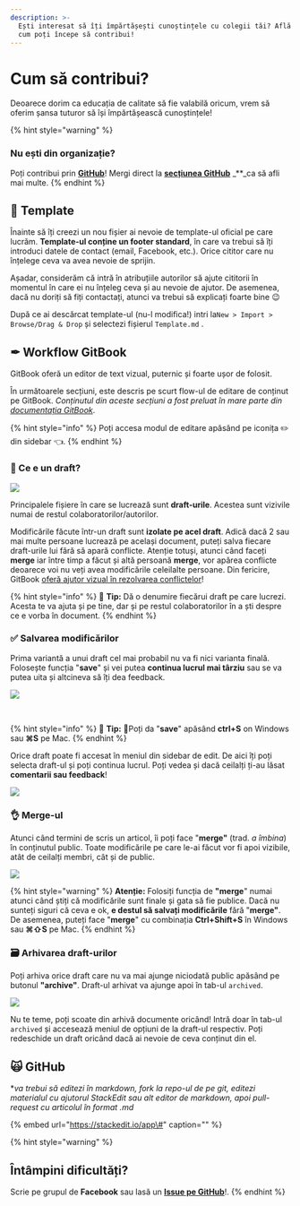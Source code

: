 ```yaml
---
description: >-
  Ești interesat să îți împărtășești cunoștințele cu colegii tăi? Află de aici
  cum poți începe să contribui!
---
```


# Cum să contribui?

Deoarece dorim ca educația de calitate să fie valabilă oricum, vrem să oferim șansa tuturor să își împărtășească cunoștințele!

{% hint style="warning" %}
### Nu ești din organizație?

Poți contribui prin [**GitHub**](https://github.com/ligaac/docs)! Mergi direct la [**secțiunea GitHub**](contributions.md#github) _\*\*_ca să afli mai multe.
{% endhint %}

## 📃 Template

Înainte să îți creezi un nou fișier ai nevoie de template-ul oficial pe care lucrăm. **Template-ul conține un footer standard**, în care va trebui să îți introduci datele de contact \(email, Facebook, etc.\). Orice cititor care nu înțelege ceva va avea nevoie de sprijin.

Așadar, considerăm că intră în atribuțiile autorilor să ajute cititorii în momentul în care ei nu înțeleg ceva și au nevoie de ajutor. De asemenea, dacă nu doriți să fiți contactați, atunci va trebui să explicați foarte bine 😉

După ce ai descărcat template-ul \(nu-l modifica!\) intri la`New > Import > Browse/Drag & Drop` și selectezi fișierul `Template.md` .

## ✒ Workflow GitBook

GitBook oferă un editor de text vizual, puternic și foarte ușor de folosit.

În următoarele secțiuni, este descris pe scurt flow-ul de editare de conținut pe GitBook. _Conținutul din aceste secțiuni a fost preluat în mare parte din_ [_documentația GitBook_](https://docs.gitbook.com).

{% hint style="info" %}
Poți accesa modul de editare apăsând pe iconița ✏️ din sidebar 👈.
{% endhint %}

### ​📝 Ce e un draft?

![](https://gblobscdn.gitbook.com/assets%2Fgitbook%2F-Lt-wrCgCEVSU-XMHqbn%2F-Lt-xI4hxZkvav5xYF1g%2Fassets_-LjqEs59tx3tzs90Rqcl_-LreTR402wEWfd7o4QNA_-LreTVe1vT-bx1GPHoRF_creation-draft.gif?alt=media&token=297f175a-b8d4-480b-946b-90afe0327eb4)

Principalele fișiere în care se lucrează sunt **draft-urile**. Acestea sunt vizivile numai de restul colaboratorilor/autorilor.

Modificările făcute într-un draft sunt **izolate pe acel draft**. Adică dacă 2 sau mai multe persoane lucrează pe același document, puteți salva fiecare draft-urile lui fără să apară conflicte. Atenție totuși, atunci când faceți **merge** iar între timp a făcut și altă persoană **merge**, vor apărea conflicte deoarece voi nu veți avea modificările celeilalte persoane. Din fericire, GitBook [oferă ajutor vizual în rezolvarea conflictelor](https://docs.gitbook.com/collaboration/conflict-resolution)!

{% hint style="info" %}
​🧙 **Tip:** Dă o denumire fiecărui draft pe care lucrezi. Acesta te va ajuta și pe tine, dar și pe restul colaboratorilor în a ști despre ce e vorba în document.
{% endhint %}

### ​✅ Salvarea modificărilor

Prima variantă a unui draft cel mai probabil nu va fi nici varianta finală. Folosește funcția "**save**" și vei putea **continua lucrul mai târziu** sau se va putea uita și altcineva să îți dea feedback.

![](https://gblobscdn.gitbook.com/assets%2Fgitbook%2F-Lt-wrCgCEVSU-XMHqbn%2F-Lt-xZ7X92uZnaD6Ykgs%2Fimage.png?alt=media&token=69e7f080-76ea-43e3-917b-745eafd48379)

​

{% hint style="info" %}
🧙 **Tip:** 📝Poți da "**save**" apăsând **ctrl+S** on Windows sau **⌘S** pe Mac.
{% endhint %}

Orice draft poate fi accesat în meniul din sidebar de edit. De aici îți poți selecta draft-ul și poți continua lucrul. Poți vedea și dacă ceilalți ți-au lăsat **comentarii sau feedback**!

![](https://gblobscdn.gitbook.com/assets%2Fgitbook%2F-Lt-wrCgCEVSU-XMHqbn%2F-Lt-xiFpoXVr7xR8u_zN%2Fimage.png?alt=media&token=bdbaa264-996e-4a0e-b9fd-a3ae1158e888)

### ​👌 Merge-ul

Atunci când termini de scris un articol, îi poți face "**merge"** \(trad. _a îmbina_\) în conținutul public. Toate modificările pe care le-ai făcut vor fi apoi vizibile, atât de ceilalți membri, cât și de public.

![](https://gblobscdn.gitbook.com/assets%2Fgitbook%2F-Lt-wrCgCEVSU-XMHqbn%2F-Lt-xxymsAt75k_E4-x9%2Fassets_-LjqEs59tx3tzs90Rqcl_-LreVC_Aw2YYl_iJkQHj_-LreW9H9qOqbo2DB9mgj_merged-draft.gif?alt=media&token=ad875929-fddc-433f-9fd8-c4e8f424510c)

{% hint style="warning" %}
**Atenție:** Folosiți funcția de **"merge**" numai atunci când știți că modificările sunt finale și gata să fie publice. Dacă nu sunteți siguri că ceva e ok, **e destul să salvați modificările** fără "**merge"**. De asemenea, puteți face "**merge**" cu combinația **Ctrl+Shift+S** în Windows sau **⌘⇧S** pe Mac.
{% endhint %}

### ​🗃 Arhivarea draft-urilor

Poți arhiva orice draft care nu va mai ajunge niciodată public apăsând pe butonul **"archive"**. Draft-ul arhivat va ajunge apoi în tab-ul `archived`.

![](https://gblobscdn.gitbook.com/assets%2Fgitbook%2F-Lt-wrCgCEVSU-XMHqbn%2F-Lt-yamO_NIV1yDzlUSi%2Fimage.png?alt=media&token=09388930-bb6c-4436-ab17-b0ace6c9139a)

Nu te teme, poți scoate din arhivă documente oricând! Intră doar în tab-ul `archived` și accesează meniul de opțiuni de la draft-ul respectiv. Poți redeschide un draft oricând dacă ai nevoie de ceva conținut din el.

## 🙀 GitHub

\*_va trebui să editezi în markdown, fork la repo-ul de pe git, editezi materialul cu ajutorul StackEdit sau alt editor de markdown, apoi pull-request cu articolul în format .md_

{% embed url="https://stackedit.io/app\#" caption="" %}

{% hint style="warning" %}
## Întâmpini dificultăți?

Scrie pe grupul de **Facebook** sau lasă un [**Issue pe GitHub**](https://github.com/ligaac/docs/issues/new)!.
{% endhint %}

